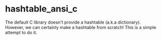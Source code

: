 # hashtable_ansi_c
The default C library doesn't provide a hashtable (a.k.a dictionary). However, we can certainly make a hashtable from scratch! This is a simple attempt to do it.
